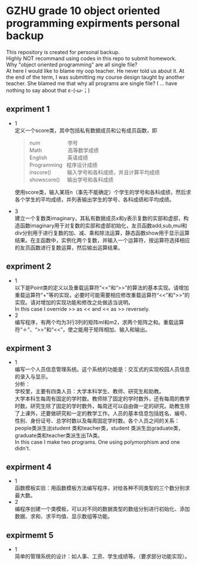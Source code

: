 GZHU grade 10 object oriented programming expirments personal backup  
====
This repository is created for personal backup.  
Highly NOT recommand using codes in this repo to submit homework.  
Why "object oriented programming" are all single file?  
At here I would like to blame my oop teacher. He never told us about it. At the end of the term, I was submitting my course design taught by another teacher. She blamed me that why all programs are single file? I ... have nothing to say about that ε-(‐ω‐；)

expriment 1  
---
* 1  
  定义一个score类，其中包括私有数据成员和公有成员函数，即  
  >num &nbsp;&nbsp;&nbsp;&nbsp;&nbsp;&nbsp;&nbsp;&nbsp;&nbsp;&nbsp;&nbsp;&nbsp;&nbsp;&nbsp;&nbsp;&nbsp;&nbsp;&nbsp;学号  
  >Math &nbsp;&nbsp;&nbsp;&nbsp;&nbsp;&nbsp;&nbsp;&nbsp;&nbsp;&nbsp;&nbsp;&nbsp;&nbsp;&nbsp;&nbsp;&nbsp;&nbsp;高等数学成绩  
  >English &nbsp;&nbsp;&nbsp;&nbsp;&nbsp;&nbsp;&nbsp;&nbsp;&nbsp;&nbsp;&nbsp;&nbsp;&nbsp;英语成绩  
  >Programming &nbsp;&nbsp;程序设计成绩  
  >inscore() &nbsp;&nbsp;&nbsp;&nbsp;&nbsp;&nbsp;&nbsp;&nbsp;&nbsp;&nbsp;输入学号和各科成绩，并且计算平均成绩  
  >showscore() &nbsp;&nbsp;&nbsp;&nbsp;输出学号和各科成绩

  使用score类，输入某班n（事先不能确定）个学生的学号和各科成绩，然后求各个学生的平均成绩，并列表输出学生的学号、各科成绩和平均成绩。  

* 3  
建立一个复数类imaginary，其私有数据成员x和y表示复数的实部和虚部，构造函数imaginary用于对复数的实部和虚部初始化，友员函数add,sub,mul和div分别用于进行复数的加、减、乘和除法运算，静态函数show用于显示运算结果。在主函数中，实例化两个复数，并输入一个运算符，按运算符选择相应的友员函数进行复数运算，然后输出运算结果。

expriment 2  
----
* 1  
  以下是Point类的定义以及重载运算符“<<”和“>>”的算法的基本实现。请增加重载运算符“+”等的实现，必要时可能需要相应修改重载运算符“<<”和“>>”的实现。请对增加的实现功能和修改之处做适当说明。  
  In this case I override >> as << and << as >> reversely.  
* 2  
  编写程序，有两个均为3行3列的矩阵ml和m2，求两个矩阵之和。重载运算符“＋”、“>>”和“<<”，使之能用于矩阵相加、输入和输出。  

expirment 3  
----
* 1  
编写一个人员信息管理系统。这个系统的功能是：交互式的实现校园人员信息的录入与显示。  
分析：  
学校里，主要有四类人员：大学本科学生、教师、研究生和助教。  
大学本科生每周有固定的学时数。教师除了固定的学时数外，还有每周的教学时数。研究生除了固定的学时数外，每周还可以自由做一定的研究。助教生除了上课外，还要做研究和一定的教学工作。人员的基本信息包括姓名、编号、性别、身份证号、总学时数以及每周固定学时数。各个人员之间的关系： people类派生出student 类和teacher类，student 类派生出graduate类， graduate类和teacher类派生出TA类。  
In this case I make two programs. One using polymorphism and one didn't.  

expirment 4  
----
* 1  
  函数模板实验：用函数模板方法编写程序，对给各种不同类型的三个数分别求最大数。  
* 2  
  编程序创建一个类模板，可以对不同的数据类型的数组分别进行初始化、添加数据、求和、求平均值、显示数组等功能。  

expirmemt 5
----
* 1  
简单的管理系统的设计：如人事、工资、学生成绩等。（要求部分功能实现）。
